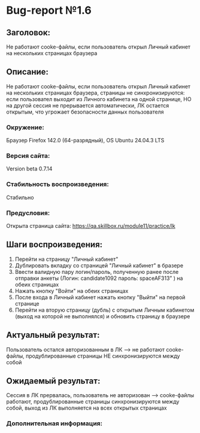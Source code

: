 # Bug-report №1.6  

## Заголовок:

Не работают cooke-файлы, если пользователь открыл Личный кабинет на нескольких страницах браузера

## Описание:
 
Не работают cooke-файлы, если пользователь открыл Личный кабинет на нескольких страницах браузера, страницы не синхронизируются: если пользовател выходит из Личного кабинета на одной странице, НО на другой сессия не прерывается автоматически, ЛК остается открытым, что угрожает безопасности данных пользователя

### Окружение:

Браузер Firefox 142.0 (64-разрядный), OS Ubuntu 24.04.3 LTS

### Версия сайта:

Version beta 0.7.14

### Стабильность воспроизведения:

Стабильно

### Предусловия:

Открыта страница сайта: https://qa.skillbox.ru/module11/practice/lk

## Шаги воспроизведения:

1. Перейти на страницу "Личный кабинет"
2. Дублировать вкладку со страницей "Личный кабинет" в бразере
2. Ввести валидную пару логин/пароль, полученную ранее после отправки анкеты (Логин: candidate1092 пароль: spaceAF313” ) на обеих страницах
3. Нажать кнопку "Войти" на обеих страницах
4. После входа в Личный кабинет нажать кнопку "Выйти" на первой странице
5. Перейти на вторую страницу (дубль) с открытым Личным кабинетом (выход на которой не выполнялся) и обновить страницу в браузере 

## Актуальный результат:

Пользователь остался авторизованным в ЛК —> не работают cooke-файлы, продублированные страницы НЕ синхронизируются между собой

## Ожидаемый результат:

Сессия в ЛК прервалась, пользователь не авторизован —> cooke-файлы работают, продублированные страницы синхронизируются между собой, выход из ЛК выполняется на всех открытых страницах

### Дополнительная информация:



